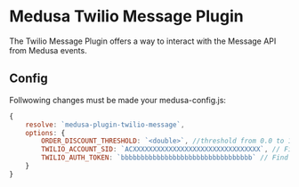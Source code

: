# Medusa Twilio Message Plugin

The Twilio Message Plugin offers a way to interact with the Message API from Medusa events.


## Config
Follwowing changes must be made your medusa-config.js:
```js
{
	resolve: `medusa-plugin-twilio-message`,
	options: {
		ORDER_DISCOUNT_THRESHOLD: `<double>`, //threshold from 0.0 to 1.0
		TWILIO_ACCOUNT_SID: `ACXXXXXXXXXXXXXXXXXXXXXXXXXXXXXXXX`, // Find your Account SID at twilio.com/console
		TWILIO_AUTH_TOKEN: `bbbbbbbbbbbbbbbbbbbbbbbbbbbbbbbbb` // Find your Auth Token at twilio.com/console
	}
}
```
